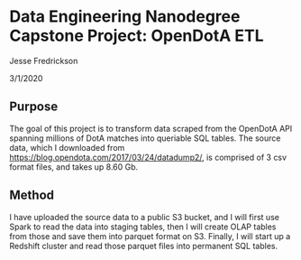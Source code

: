 # Data Engineering Nanodegree Capstone Project: OpenDotA ETL
Jesse Fredrickson

3/1/2020

## Purpose
The goal of this project is to transform data scraped from the OpenDotA API spanning millions of DotA matches into queriable SQL tables. The source data, which I downloaded from https://blog.opendota.com/2017/03/24/datadump2/, is comprised of 3 csv format files, and takes up 8.60 Gb.

## Method
I have uploaded the source data to a public S3 bucket, and I will first use Spark to read the data into staging tables, then I will create OLAP tables from those and save them into parquet format on S3. Finally, I will start up a Redshift cluster and read those parquet files into permanent SQL tables.
